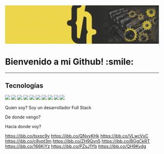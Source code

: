 ![Nico Constantin , Full Stack Developer](https://github.com/NicoConstantin/NicoConstantin/blob/master/Assets/header.gif)
<h1>Bienvenido a mi Github! :smile:</h1>

******
## Tecnologías
<img  width=10% src=https://i.ibb.co/4TYRMHX/Dise-o-sin-t-tulo-2.png />
<img  width=10% src=https://i.ibb.co/R0TRD6N/Dise-o-sin-t-tulo-4.png />
<img  width=10% src=https://i.ibb.co/rQdRk3p/58482ee4cef1014c0b5e4a75.png />
<img  width=10% src=https://i.ibb.co/PWYb4jS/5848309bcef1014c0b5e4a9a.png />
<img  width=10% src=https://i.ibb.co/k3ZLzRj/CSS-Logo.png />
<img  width=10% src=https://i.ibb.co/JqzsZPr/Git-Icon-1788-C.png />
<img  width=10% src=https://i.ibb.co/RyyPdGj/logo-vertical.png />
<img  width=10% src=https://i.ibb.co/GvfGCJ1/Dise-o-sin-t-tulo-5.png />
<img  width=10% src=https://i.ibb.co/VCVqYm1/Dise-o-sin-t-tulo-3.png />
<img  width=10% src=https://i.ibb.co/G0Z76x0/1200px-Postgresql-elephant-svg.png />

Quien soy?
Soy un desarrollador Full Stack

De donde vengo?

Hacia donde voy?

https://ibb.co/tsxpc9v
https://ibb.co/QNvyKHk
https://ibb.co/VLwcVxC
https://ibb.co/c8vpt3m
https://ibb.co/ZH9Qvn5
https://ibb.co/BGgCkRT
https://ibb.co/166KjYz
https://ibb.co/PZsJ1Yb
https://ibb.co/QH9Kvdg


